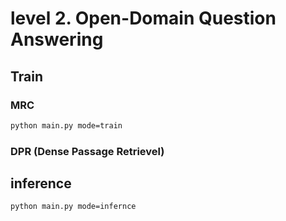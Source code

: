 # level 2. Open-Domain Question Answering



## Train 

### MRC
```bash
python main.py mode=train
```

### DPR (Dense Passage Retrievel)


## inference
```bash
python main.py mode=infernce
```